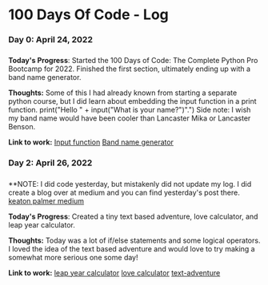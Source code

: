 # 100 Days Of Code - Log

### Day 0: April 24, 2022 
##### 

**Today's Progress**: Started the 100 Days of Code: The Complete Python Pro Bootcamp for 2022. Finished the first section, ultimately ending up with a band name generator.

**Thoughts:** Some of this I had already known from starting a separate python course, but I did learn about embedding the input function in a print function. print("Hello " + input("What is your name?")".") Side note: I wish my band name would have been cooler than Lancaster Mika or Lancaster Benson.

**Link to work:** [Input function](https://replit.com/@keatonpalmer/Day-1-Printing#main.py)
                  [Band name generator](https://replit.com/@keatonpalmer/band-name-generator-start#main.py) 


### Day 2: April 26, 2022 
##### 

**NOTE: I did code yesterday, but mistakenly did not update my log. I did create a blog over at medium and you can find yesterday's post there. [keaton palmer medium](https://keatonpalmer.medium.com/)

**Today's Progress**: Created a tiny text based adventure, love calculator, and leap year calculator.

**Thoughts:** Today was a lot of if/else statements and some logical operators. I loved the idea of the text based adventure and would love to try making a somewhat more serious one some day!

**Link to work:** [leap year calculator](https://replit.com/@keatonpalmer/leap-year-calculator)
                  [love calculator](https://replit.com/@keatonpalmer/love-calculator)
                  [text-adventure](https://replit.com/@keatonpalmer/treasure-island)
